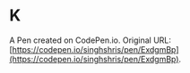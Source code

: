 # K

A Pen created on CodePen.io. Original URL: [https://codepen.io/singhshris/pen/ExdgmBp](https://codepen.io/singhshris/pen/ExdgmBp).

